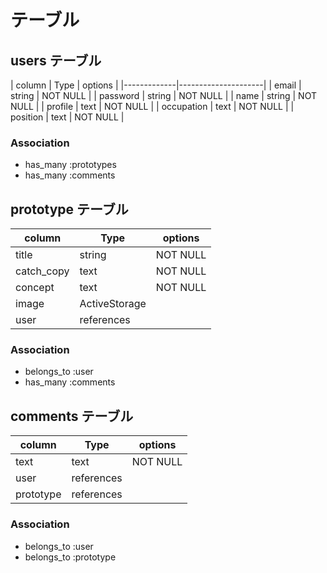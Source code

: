 # テーブル
## users テーブル
| column      | Type    | options   |
|-------------|---------------------|
| email       | string  | NOT NULL  |
| password    | string  | NOT NULL  |
| name        | string  | NOT NULL  |
| profile     | text    | NOT NULL  |
| occupation  | text    | NOT NULL  |
| position    | text    | NOT NULL  |

### Association

- has_many :prototypes
- has_many :comments

## prototype テーブル
| column      | Type          | options   |
|-------------|---------------|-----------|
| title       | string        | NOT NULL  |
| catch_copy  | text          | NOT NULL  |
| concept     | text          | NOT NULL  |
| image       | ActiveStorage |           |
| user        | references    |           |

### Association

- belongs_to :user
- has_many :comments

## comments テーブル
| column     | Type        | options   |
|------------|-------------|-----------|
| text       | text        | NOT NULL  |
| user       | references  |           |
| prototype  | references  |           |

### Association

- belongs_to :user
- belongs_to :prototype